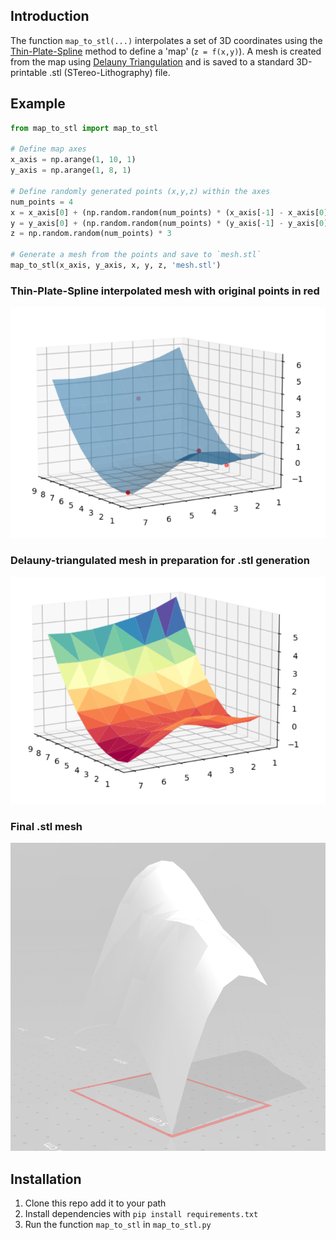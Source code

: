 ## Introduction

The function `map_to_stl(...)` interpolates a set of 3D coordinates using the [Thin-Plate-Spline](https://en.wikipedia.org/wiki/Thin_plate_spline) method to define a 'map' (`z = f(x,y)`). A mesh is created from the map using [Delauny Triangulation](https://en.wikipedia.org/wiki/Delaunay_triangulation) and is saved to a standard 3D-printable .stl (STereo-Lithography) file.

## Example
```python
from map_to_stl import map_to_stl

# Define map axes
x_axis = np.arange(1, 10, 1)
y_axis = np.arange(1, 8, 1)

# Define randomly generated points (x,y,z) within the axes
num_points = 4
x = x_axis[0] + (np.random.random(num_points) * (x_axis[-1] - x_axis[0]))
y = y_axis[0] + (np.random.random(num_points) * (y_axis[-1] - y_axis[0]))
z = np.random.random(num_points) * 3

# Generate a mesh from the points and save to `mesh.stl`
map_to_stl(x_axis, y_axis, x, y, z, 'mesh.stl')
```

### Thin-Plate-Spline interpolated mesh with original points in red
![Mesh](/doc/mesh_interp.PNG)

### Delauny-triangulated mesh in preparation for .stl generation
![Mesh](/doc/mesh_tri.PNG)

### Final .stl mesh
![Mesh](/doc/mesh.PNG)

## Installation

1. Clone this repo add it to your path
2. Install dependencies with `pip install requirements.txt`
3. Run the function `map_to_stl` in `map_to_stl.py`
